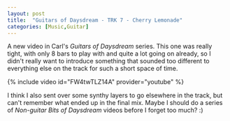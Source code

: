 ```yaml
---
layout: post
title:  "Guitars of Daysdream - TRK 7 - Cherry Lemonade"
categories: [Music,Guitar]
---
```


A new video in Carl's <em>Guitars of Daysdream</em> series. This one was really tight, with only 8 bars to play with and quite a lot going on already, so I didn't really want to introduce something that sounded too different to everything else on the track for such a short space of time.

{% include video id="FW4twTLZ14A" provider="youtube" %}

I think I also sent over some synthy layers to go elsewhere in the track, but can't remember what ended up in the final mix. Maybe I should do a series of <em>Non-guitar Bits of Daysdream</em> videos before I forget too much? :)